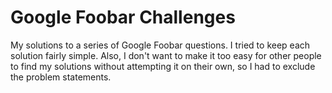 
# Google Foobar Challenges

My solutions to a series of Google Foobar questions.  I tried to keep each solution fairly simple.  Also, I don't want to make it too easy for other people to find my solutions without attempting it on their own, so I had to exclude the problem statements.
